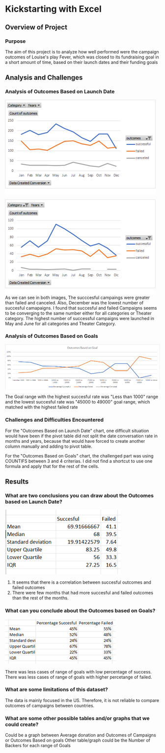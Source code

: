 # Kickstarting with Excel

## Overview of Project

### Purpose
The aim of this project is to analyze how well performed were the campaign outcomes of
Louise's play Fever, which was closed to its fundraising goal in a short amount of time, based on their launch dates and their funding goals 

## Analysis and Challenges

### Analysis of Outcomes Based on Launch Date
![image_namea1](AllCategories2_Outcomes_Launchdate.png)

![image_nameb](Theater_Outcomes_vs_Launch.png)
As we can see in both images, The succcesful campaings were greater than failed
and canceled. Also, December was the lowest number of succesful camapaigns. I found that succesful and failed Campaigns seems to be 
converging to the same number either for all categories or Theater category. The highest number of successful campaigns were
launched in May and June for all categories and Theater Category.  

### Analysis of Outcomes Based on Goals
![image_namec](Outcomes_vs_Goals.png)
The Goal range with the highest succesful rate was "Less than 1000" range and the lowest succesful rate was "45000 to 49000" goal range, which matched with the highest failed rate  

### Challenges and Difficulties Encountered

For the "Outcomes Based on Launch Date" chart, one difficult situation would have been if the pivot table did not split the date conversation rate in months and years, because that would have forced
to create another column manually and adding to pivot table.

For the "Outcomes Based on Goals" chart, the challenged part was using COUNTIFS between 3 and 4 criterias. I did not find a shortcut to use one formula and apply that for the rest of the cells.  

## Results

### What are two conclusions you can draw about the Outcomes based on Launch Date?
![image_named](Statistics_Theater_Outcomes_by_launchdate.png)

1. It seems that there is a correlation between succesful outcomes and failed outcomes
2. There were few months that had more succesful and failed outcomes than the rest of the months. 

### What can you conclude about the Outcomes based on Goals?
![image_namee](Statistics_Outcomes_BasedonGoal.png)

There was less cases of range of goals with low percentage of success.
There was less cases of range of goals with higher percetange of failed. 

### What are some limitations of this dataset?
The data is mainly focused in the US. Therefore, it is not reliable to compare outcomes of campaigns between countries. 

### What are some other possible tables and/or graphs that we could create?
Could be a graph between Average donation and Outcomes of Campaigns or Outcomes Based on goals
Other table/graph could be the Number of Backers for each range of Goals

